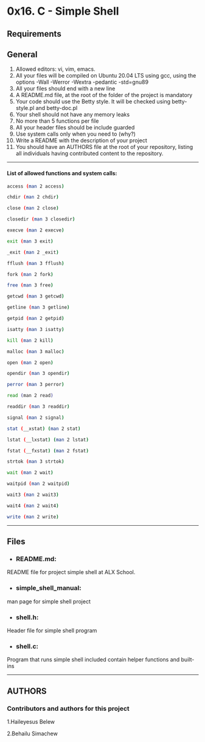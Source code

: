 # **0x16. C - Simple Shell**



## **Requirements**
## **General**
1. Allowed editors: vi, vim, emacs.
1. All your files will be compiled on Ubuntu 20.04 LTS using gcc, using the options -Wall -Werror -Wextra -pedantic -std=gnu89
1.  All your files should end with a new line
1.  A README.md file, at the root of the folder of the project is mandatory
1.  Your code should use the Betty style. It will be checked using betty-style.pl and betty-doc.pl
1.  Your shell should not have any memory leaks
1.  No more than 5 functions per file
1.  All your header files should be include guarded
1.  Use system calls only when you need to (why?)
1. Write a README with the description of your project
1. You should have an AUTHORS file at the root of your repository, listing all individuals having contributed content to the repository.

---

#### **List of allowed functions and system calls:**

```bash
access (man 2 access)

chdir (man 2 chdir)

close (man 2 close)

closedir (man 3 closedir)

execve (man 2 execve)

exit (man 3 exit)

_exit (man 2 _exit)

fflush (man 3 fflush)

fork (man 2 fork)

free (man 3 free)

getcwd (man 3 getcwd)

getline (man 3 getline)

getpid (man 2 getpid)

isatty (man 3 isatty)

kill (man 2 kill)

malloc (man 3 malloc)

open (man 2 open)

opendir (man 3 opendir)

perror (man 3 perror)

read (man 2 read)

readdir (man 3 readdir)

signal (man 2 signal)

stat (__xstat) (man 2 stat)

lstat (__lxstat) (man 2 lstat)

fstat (__fxstat) (man 2 fstat)

strtok (man 3 strtok)

wait (man 2 wait)

waitpid (man 2 waitpid)

wait3 (man 2 wait3)

wait4 (man 2 wait4)

write (man 2 write)

```

---
## **Files** ##
 * ### **README.md:** ### 
 README file for project simple shell at ALX School.

* ### **simple_shell_manual:** ### 
man page for simple shell project

* ### **shell.h:** ###
Header file for simple shell program

* ### **shell.c:** ###
Program that runs simple shell included contain helper functions and built-ins

---
## **AUTHORS** ##
### **Contributors and authors for this project** ###



1.Haileyesus Belew

2.Behailu Simachew
